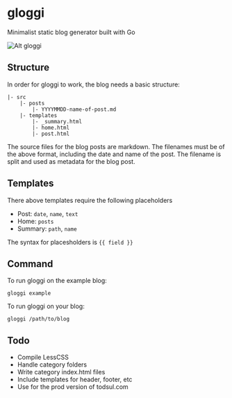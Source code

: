 # gloggi

Minimalist static blog generator built with Go

![Alt gloggi](https://d30y9cdsu7xlg0.cloudfront.net/svg/bc9b3e47-b69a-4622-a725-7f4429824187.svg?Expires=1426848721&Signature=CxmMZIe~~2AWgQCXwb2kygAkMjMevrQzgrATnALOjPj6dXEDmg5dNqni6yv~DETZ-O-ZxMtx48dDWhyfoDFgtCGadxan5iiFxKzEzcb8J0GRMYhtFlRrdvEus11Wz~4pi6~eakbudZr3AsrB9iDWqyh0lWNdaIe4~VdKN89ie74_&Key-Pair-Id=APKAI5ZVHAXN65CHVU2Q)

## Structure

In order for gloggi to work, the blog needs a basic structure:

```
|- src
    |- posts
        |- YYYYMMDD-name-of-post.md
    |- templates
        |- _summary.html
        |- home.html
        |- post.html
```

The source files for the blog posts are markdown. The filenames must be of the above format, including the date and name of the post. The filename is split and used as metadata for the blog post.

## Templates

There above templates require the following placeholders

* Post: `date`, `name`, `text`
* Home: `posts`
* Summary: `path`, `name`

The syntax for placesholders is `{{ field }}`

## Command

To run gloggi on the example blog:

`gloggi example`

To run gloggi on your blog:

`gloggi /path/to/blog`

## Todo

* Compile LessCSS
* Handle category folders
* Write category index.html files
* Include templates for header, footer, etc
* Use for the prod version of todsul.com
